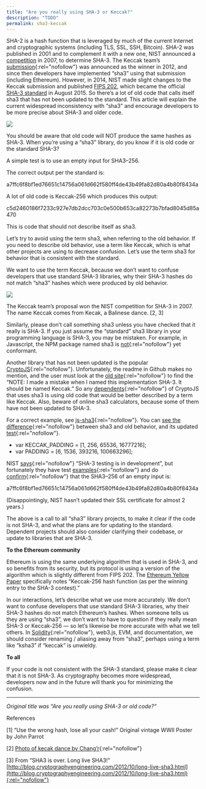 ```yaml
---
title: "Are you really using SHA-3 or Keccak?"
description: "TODO"
permalink: sha3-keccak
---
```


SHA-2 is a hash function that is leveraged by much of the current Internet and cryptographic systems (including TLS, SSL, SSH, Bitcoin). SHA-2 was published in 2001 and to complement it with a new one, NIST announced a  [competition](https://en.wikipedia.org/wiki/NIST_hash_function_competition)  in 2007, to determine SHA-3. The Keccak team’s  [submission](http://keccak.noekeon.org/Keccak-submission-3.pdf){:rel="nofollow"} was announced as the winner in 2012, and since then developers have implemented “sha3” using that submission (including Ethereum). However, in 2014, NIST made slight changes to the Keccak submission and published [FIPS 202](https://www.federalregister.gov/articles/2014/05/28/2014-12336/announcing-draft-federal-information-processing-standard-fips-202-sha-3-standard-permutation-based), which became the official [SHA-3 standard](http://www.nist.gov/itl/csd/201508_sha3.cfm) in August 2015. So there’s a lot of old code that calls itself sha3 that has not been updated to the standard. This article will explain the current widespread inconsistency with “sha3” and encourage developers to be more precise about SHA-3 and older code.

![](https://miro.medium.com/max/700/1*IBQJaekFqridKV1_LmTJ-g.png)

You should be aware that old code will NOT produce the same hashes as SHA-3. When you’re using a “sha3” library, do you know if it is old code or the standard SHA-3?

A simple test is to use an empty input for SHA3–256.

The correct output per the standard is:

a7ffc6f8bf1ed76651c14756a061d662f580ff4de43b49fa82d80a4b80f8434a

A lot of old code is Keccak-256 which produces this output:

c5d2460186f7233c927e7db2dcc703c0e500b653ca82273b7bfad8045d85a470

This is code that should not describe itself as sha3.

Let’s try to avoid using the term sha3, when referring to the old behavior. If you need to describe old behavior, use a term like Keccak, which is what other projects are using to decrease confusion. Let’s use the term sha3 for behavior that is consistent with the standard.

We want to use the term Keccak, because we don’t want to confuse developers that use standard SHA-3 libraries, why their SHA-3 hashes do not match “sha3” hashes which were produced by old behavior.

![](https://miro.medium.com/max/700/1*EK_0uGNwrRrwXfyiBSCgKg.png)

The Keccak team’s proposal won the NIST competition for SHA-3 in 2007. The name Keccak comes from Kecak, a Balinese dance. [2, 3]

Similarly, please don’t call something sha3 unless you have checked that it really is SHA-3. If you just assume the “standard” sha3 library in your programming language is SHA-3, you may be mistaken. For example, in Javascript, the NPM package named sha3 is [not](https://github.com/phusion/node-sha3/issues/14){:rel="nofollow"} yet conformant.

Another library that has not been updated is the popular [CryptoJS](https://github.com/brix/crypto-js){:rel="nofollow"}. Unfortunately, the readme in Github makes no mention, and the user must look at the  [old site](https://code.google.com/p/crypto-js/#SHA-3){:rel="nofollow"} to find the “NOTE: I made a mistake when I named this implementation SHA-3. It should be named Keccak.” So any  [dependents](https://www.npmjs.com/browse/depended/crypto-js){:rel="nofollow"} of CryptoJS that uses sha3 is using old code that would be better described by a term like Keccak. Also, beware of online sha3 calculators, because some of them have not been updated to SHA-3.

For a correct example, see [js-sha3](https://www.npmjs.com/package/js-sha3){:rel="nofollow"}. You can  [see the difference](https://github.com/emn178/js-sha3/commit/1fa1812d863a2cea6a6d37552e72e94269534da4#diff-7dc92b0315d7fa1db3ea1dff9cef3f85R22){:rel="nofollow"} between sha3 and old behavior, and its updated [test](https://github.com/emn178/js-sha3/commit/1fa1812d863a2cea6a6d37552e72e94269534da4#diff-04c6e90faac2675aa89e2176d2eec7d8R75){:rel="nofollow"}.

+  var KECCAK_PADDING = [1, 256, 65536, 16777216];
+  var PADDING = [6, 1536, 393216, 100663296];

NIST  [says](http://csrc.nist.gov/groups/STM/cavp/index.html){:rel="nofollow"} “SHA-3 testing is in development”, but fortunately they have test  [examples](http://csrc.nist.gov/groups/ST/toolkit/examples.html#aHashing){:rel="nofollow"} and do [confirm](http://csrc.nist.gov/groups/ST/toolkit/documents/Examples/SHA3-256_Msg0.pdf){:rel="nofollow"} that the SHA3–256 of an empty input is:

a7ffc6f8bf1ed76651c14756a061d662f580ff4de43b49fa82d80a4b80f8434a

(Disappointingly, NIST hasn’t updated their SSL certificate for almost 2 years.)

The above is a call to all “sha3” library projects, to make it clear if the code is not SHA-3, and what the plans are for updating to the standard. Dependent projects should also consider clarifying their codebase, or update to libraries that are SHA-3.

**To the Ethereum community**

Ethereum is using the same underlying algorithm that is used in SHA-3, and so benefits from its security, but its protocol is using a version of the algorithm which is slightly different from FIPS 202. The [Ethereum Yellow Paper](https://github.com/ethereum/yellowpaper) specifically notes “Keccak-256 hash function (as per the winning entry to the SHA-3 contest).”

In our interactions, let’s describe what we use more accurately. We don’t want to confuse developers that use standard SHA-3 libraries, why their SHA-3 hashes do not match Ethereum’s hashes. When someone tells us they are using “sha3”, we don’t want to have to question if they really mean SHA-3 or Keccak-256 — so let’s likewise be more accurate with what we tell others. In  [Solidity](https://solidity.readthedocs.org/en/latest/){:rel="nofollow"}, web3.js, EVM, and documentation, we should consider renaming / aliasing away from “sha3”, perhaps using a term like “ksha3” if “keccak” is unwieldy.

**To all**

If your code is not consistent with the SHA-3 standard, please make it clear that it is not SHA-3. As cryptography becomes more widespread, developers now and in the future will thank you for minimizing the confusion.
* * *
_Original title was "Are you really using SHA-3 or old code?"_

References

[1] “Use the wrong hash, lose all your cash!” Original vintage WWII Poster by John Parrot

[2]  [Photo of kecak dance by Chang’r](https://www.flickr.com/photos/chang-er/4942833101/){:rel="nofollow"}

[3] From “SHA3 is over. Long live SHA3!”  [http://blog.cryptographyengineering.com/2012/10/long-live-sha3.html](http://blog.cryptographyengineering.com/2012/10/long-live-sha3.html){:rel="nofollow"}
